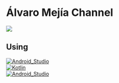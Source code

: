 # Álvaro Mejía Channel

<a href="https://www.youtube.com/channel/UCU7AtkCp0P52qF3Uc58cdeg" target="_blank"><img src="https://img.shields.io/badge/YouTube_Álvaro_Mejía_Mejía-EA4335?style=flat-square&logo=YouTube&logoColor=white"/></a>

## Using
[![Android_Studio](https://img.shields.io/badge/Android_Studio-3DDC84?style=for-the-badge&logo=android-studio&logoColor=white&labelColor=red)]()
</br>
[![Kotlin](https://img.shields.io/badge/Kotlin-0095D5?style=for-the-badge&logo=kotlin&logoColor=white&labelColor=red)]()
</br>
[![Android_Studio](https://img.shields.io/badge/Firebase-orange?style=for-the-badge&logo=firebase&logoColor=white&labelColor=yellow)]()
